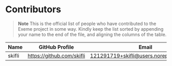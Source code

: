 <!-- Part of the Exeme language project, under the MIT license. See '/LICENSE' for license information. SPDX-License-Identifier: MIT License. -->

# Contributors

> **Note** This is the official list of people who have contributed to the Exeme project in some way. Kindly keep the list sorted by appending your name to the end of the file, and aligning the columns of the table.

| Name   | GitHub Profile            | Email                                     |
| ------ | ------------------------- | ----------------------------------------- |
| skifli | https://github.com/skifli | 121291719+skifli@users.noreply.github.com |